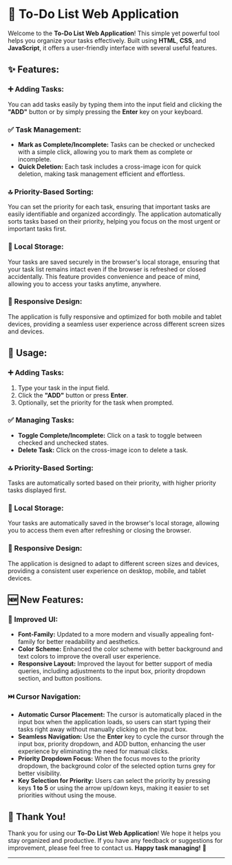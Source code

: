 # 📝 To-Do List Web Application

Welcome to the **To-Do List Web Application**! This simple yet powerful tool helps you organize your tasks effectively. Built using **HTML**, **CSS**, and **JavaScript**, it offers a user-friendly interface with several useful features.

## ✨ Features:

### ➕ Adding Tasks:
You can add tasks easily by typing them into the input field and clicking the **"ADD"** button or by simply pressing the **Enter** key on your keyboard.

### ✅ Task Management:
- **Mark as Complete/Incomplete:** Tasks can be checked or unchecked with a simple click, allowing you to mark them as complete or incomplete.
- **Quick Deletion:** Each task includes a cross-image icon for quick deletion, making task management efficient and effortless.

### 🔝 Priority-Based Sorting:
You can set the priority for each task, ensuring that important tasks are easily identifiable and organized accordingly. The application automatically sorts tasks based on their priority, helping you focus on the most urgent or important tasks first.

### 💾 Local Storage:
Your tasks are saved securely in the browser's local storage, ensuring that your task list remains intact even if the browser is refreshed or closed accidentally. This feature provides convenience and peace of mind, allowing you to access your tasks anytime, anywhere.

### 📱 Responsive Design:
The application is fully responsive and optimized for both mobile and tablet devices, providing a seamless user experience across different screen sizes and devices.

## 🚀 Usage:

### ➕ Adding Tasks:
1. Type your task in the input field.
2. Click the **"ADD"** button or press **Enter**.
3. Optionally, set the priority for the task when prompted.

### ✅ Managing Tasks:
- **Toggle Complete/Incomplete:** Click on a task to toggle between checked and unchecked states.
- **Delete Task:** Click on the cross-image icon to delete a task.

### 🔝 Priority-Based Sorting:
Tasks are automatically sorted based on their priority, with higher priority tasks displayed first.

### 💾 Local Storage:
Your tasks are automatically saved in the browser's local storage, allowing you to access them even after refreshing or closing the browser.

### 📱 Responsive Design:
The application is designed to adapt to different screen sizes and devices, providing a consistent user experience on desktop, mobile, and tablet devices.

## 🆕 New Features:

### 🔧 Improved UI:
- **Font-Family:** Updated to a more modern and visually appealing font-family for better readability and aesthetics.
- **Color Scheme:** Enhanced the color scheme with better background and text colors to improve the overall user experience.
- **Responsive Layout:** Improved the layout for better support of media queries, including adjustments to the input box, priority dropdown section, and button positions.

### ⏭️ Cursor Navigation:
- **Automatic Cursor Placement:** The cursor is automatically placed in the input box when the application loads, so users can start typing their tasks right away without manually clicking on the input box.
- **Seamless Navigation:** Use the **Enter** key to cycle the cursor through the input box, priority dropdown, and ADD button, enhancing the user experience by eliminating the need for manual clicks.
- **Priority Dropdown Focus:** When the focus moves to the priority dropdown, the background color of the selected option turns grey for better visibility.
- **Key Selection for Priority:** Users can select the priority by pressing keys **1 to 5** or using the arrow up/down keys, making it easier to set priorities without using the mouse.

## 🙏 Thank You!

Thank you for using our **To-Do List Web Application**! We hope it helps you stay organized and productive. If you have any feedback or suggestions for improvement, please feel free to contact us. **Happy task managing!** 🎉

---
